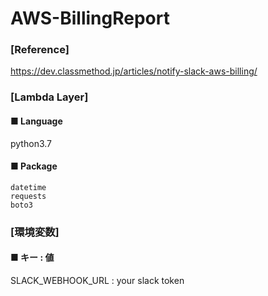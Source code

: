 # AWS-BillingReport

### [Reference]
https://dev.classmethod.jp/articles/notify-slack-aws-billing/

### [Lambda Layer]
#### ■ Language
python3.7

#### ■ Package
```
datetime
requests
boto3
```


### [環境変数]
#### ■ キー : 値
SLACK_WEBHOOK_URL : your slack token
